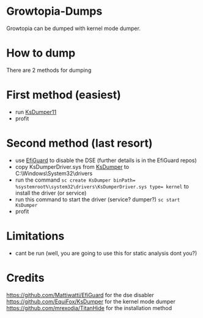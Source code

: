 # Growtopia-Dumps
Growtopia can be dumped with kernel mode dumper.

# How to dump 
There are 2 methods for dumping
  # First method (easiest)
   - run [KsDumper11](https://github.com/mastercodeon314/KsDumper-11)
   - profit
   
  # Second method (last resort)
   - use [EfiGuard](https://github.com/Mattiwatti/EfiGuard) to disable the DSE (further details is in the EfiGuard repos)
   - copy KsDumperDriver.sys from [KsDumper](https://github.com/EquiFox/KsDumper) to C:\Windows\System32\drivers
   - run the command `sc create KsDumper binPath= %systemroot%\system32\drivers\KsDumperDriver.sys type= kernel` to install the driver (or service)
   - run this command to start the driver (service? dumper?) `sc start KsDumper`
   - profit

# Limitations
- cant be run (well, you are going to use this for static analysis dont you?)

# Credits
https://github.com/Mattiwatti/EfiGuard for the dse disabler <br>
https://github.com/EquiFox/KsDumper for the kernel mode dumper <br>
https://github.com/mrexodia/TitanHide for the installation method
